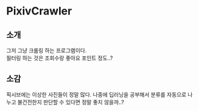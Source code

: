# PixivCrawler

## 소개
그저 그냥 크롤링 하는 프로그램이다.  
필터링 하는 것은 조회수랑 좋아요 포인트 정도..?

## 소감
픽시브에는 이상한 사진들이 정말 많다.
나중에 딥러닝을 공부해서 분류를 자동으로 나누고 불건전한지 판단할 수 있다면 정말 좋지 않을까..?